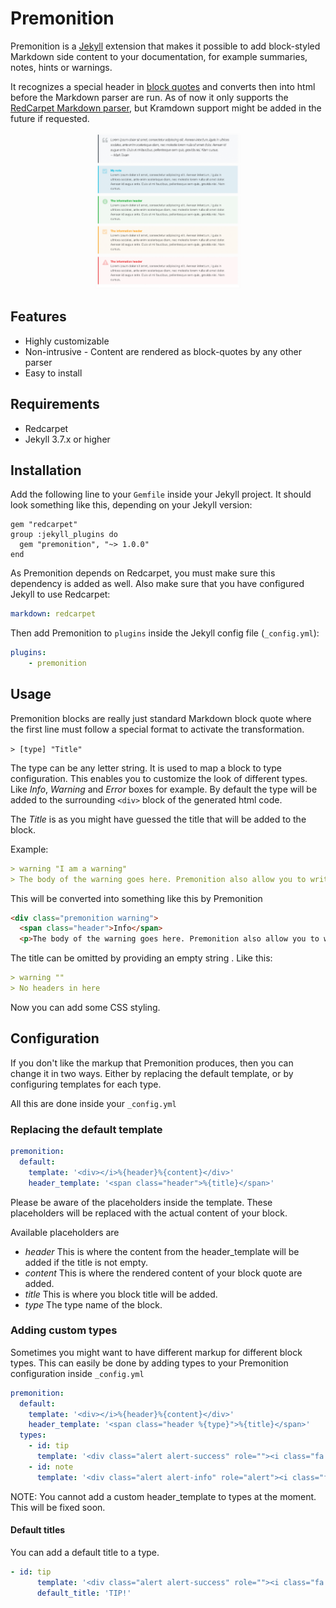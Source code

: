 # Premonition
Premonition is a [Jekyll](https://jekyllrb.com/) extension that makes it possible to add block-styled Markdown side content to your documentation, for example summaries, notes, hints or warnings.

It recognizes a special header in [block quotes](https://github.com/adam-p/markdown-here/wiki/Markdown-Cheatsheet#blockquotes) and converts then into html before the Markdown parser
are run. As of now it only supports the [RedCarpet Markdown parser](https://github.com/vmg/redcarpet), but Kramdown support might be added in the future if requested.

<p align="center">
<img src="https://github.com/amedia/premonition/blob/master/screen.png" height="250"/>
</p>

## Features

 * Highly customizable
 * Non-intrusive - Content are rendered as block-quotes by any other parser
 * Easy to install

## Requirements

 * Redcarpet
 * Jekyll 3.7.x or higher

## Installation

Add the following line to your `Gemfile` inside your Jekyll project. It should look something like this, depending on your Jekyll version:

```
gem "redcarpet"
group :jekyll_plugins do
  gem "premonition", "~> 1.0.0"
end
```
As Premonition depends on Redcarpet, you must make sure this dependency is added as well. Also make sure that you have configured Jekyll to use Redcarpet:

```yaml
markdown: redcarpet
```

Then add Premonition to `plugins` inside the Jekyll config file (`_config.yml`):

```yaml
plugins:
    - premonition
```

## Usage

Premonition blocks are really just standard Markdown block quote where the first line must follow a
special format to activate the transformation.

`> [type] "Title"`

The type can be any letter string. It is used to map a block to type configuration. This enables
you to customize the look of different types. Like *Info*, *Warning* and *Error* boxes for example.
By default the type will be added to the surrounding `<div>` block of the generated html code.

The *Title* is as you might have guessed the title that will be added to the block.

Example:

~~~markdown
> warning "I am a warning"
> The body of the warning goes here. Premonition also allow you to write Markdown inside the block.
~~~

This will be converted into something like this by Premonition

~~~html
<div class="premonition warning">
  <span class="header">Info</span>
  <p>The body of the warning goes here. Premonition also allow you to write Markdown inside the block.</p>
~~~

The title can be omitted by providing an empty string . Like this:

~~~markdown
> warning ""
> No headers in here
~~~

Now you can add some CSS styling.

## Configuration

If you don't like the markup that Premonition produces, then you can change it in two ways.
Either by replacing the default template, or by configuring templates for each type.

All this are done inside your `_config.yml`

### Replacing the default template

```yaml
premonition:
  default:
    template: '<div></i>%{header}%{content}</div>'
    header_template: '<span class="header">%{title}</span>'
```

Please be aware of the placeholders inside the template. These placeholders will be replaced with
the actual content of your block.

Available placeholders are

* *header* This is where the content from the header_template will be added if the title is not empty.
* *content* This is where the rendered content of your block quote are added.
* *title* This is where you block title will be added.
* *type* The type name of the block.

### Adding custom types

Sometimes you might want to have different markup for different block types. This can easily be done
by adding types to your Premonition configuration inside `_config.yml`

~~~yaml
premonition:
  default:
    template: '<div></i>%{header}%{content}</div>'
    header_template: '<span class="header %{type}">%{title}</span>'
  types:
    - id: tip
      template: '<div class="alert alert-success" role=""><i class="fa fa-check-square-o"></i>%{header}%{content}</div>'
    - id: note
      template: '<div class="alert alert-info" role="alert"><i class="fa fa-info-circle"></i>%{header}%{content}</div>'
~~~

NOTE: You cannot add a custom header_template to types at the moment. This will be fixed soon.

#### Default titles

You can add a default title to a type.

~~~yaml
- id: tip
      template: '<div class="alert alert-success" role=""><i class="fa fa-check-square-o"></i>%{header}%{content}</div>'
      default_title: 'TIP!'
~~~

